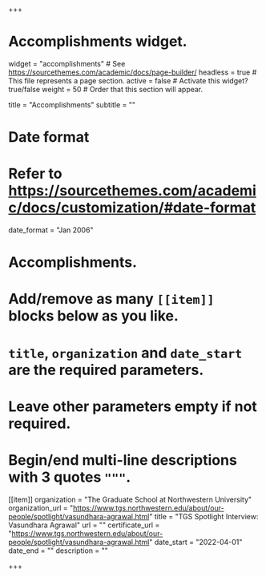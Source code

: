 +++
# Accomplishments widget.
widget = "accomplishments"  # See https://sourcethemes.com/academic/docs/page-builder/
headless = true  # This file represents a page section.
active = false  # Activate this widget? true/false
weight = 50  # Order that this section will appear.

title = "Accomplish&shy;ments"
subtitle = ""

# Date format
#   Refer to https://sourcethemes.com/academic/docs/customization/#date-format
date_format = "Jan 2006"

# Accomplishments.
#   Add/remove as many `[[item]]` blocks below as you like.
#   `title`, `organization` and `date_start` are the required parameters.
#   Leave other parameters empty if not required.
#   Begin/end multi-line descriptions with 3 quotes `"""`.

[[item]]
  organization = "The Graduate School at Northwestern University"
  organization_url = "https://www.tgs.northwestern.edu/about/our-people/spotlight/vasundhara-agrawal.html"
  title = "TGS Spotlight Interview: Vasundhara Agrawal"
  url = ""
  certificate_url = "https://www.tgs.northwestern.edu/about/our-people/spotlight/vasundhara-agrawal.html"
  date_start = "2022-04-01"
  date_end = ""
  description = ""

+++
